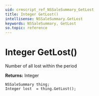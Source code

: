 ```yaml
---
uid: crmscript_ref_NSSaleSummary_GetLost
title: Integer GetLost()
intellisense: NSSaleSummary.GetLost
keywords: NSSaleSummary, GetLost
so.topic: reference
---
```


# Integer GetLost()

Number of all lost within the period

**Returns:** Integer

```crmscript
NSSaleSummary thing;
Integer lost  = thing.GetLost();
```

